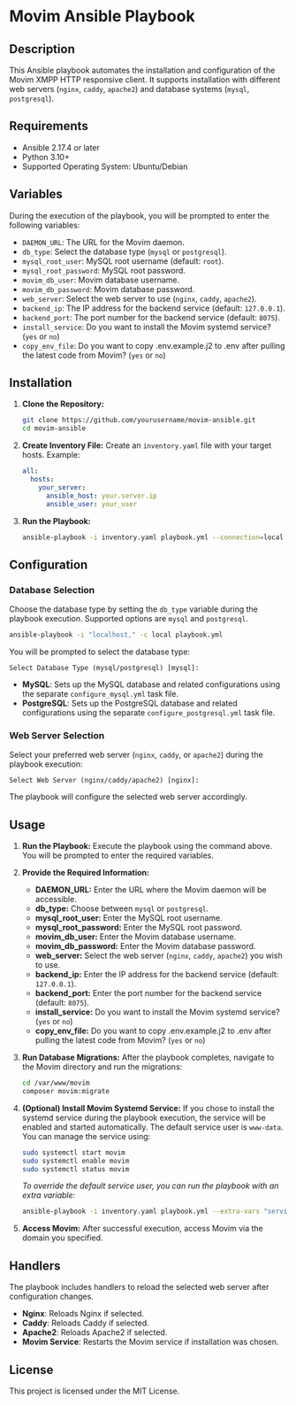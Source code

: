 # Movim Ansible Playbook

## Description
This Ansible playbook automates the installation and configuration of the Movim XMPP HTTP responsive client. It supports installation with different web servers (`nginx`, `caddy`, `apache2`) and database systems (`mysql`, `postgresql`).

## Requirements
- Ansible 2.17.4 or later
- Python 3.10+
- Supported Operating System: Ubuntu/Debian

## Variables
During the execution of the playbook, you will be prompted to enter the following variables:

- `DAEMON_URL`: The URL for the Movim daemon.
- `db_type`: Select the database type (`mysql` or `postgresql`).
- `mysql_root_user`: MySQL root username (default: `root`).
- `mysql_root_password`: MySQL root password.
- `movim_db_user`: Movim database username.
- `movim_db_password`: Movim database password.
- `web_server`: Select the web server to use (`nginx`, `caddy`, `apache2`).
- `backend_ip`: The IP address for the backend service (default: `127.0.0.1`).
- `backend_port`: The port number for the backend service (default: `8075`).
- `install_service`: Do you want to install the Movim systemd service? (`yes` or `no`)
- `copy_env_file`: Do you want to copy .env.example.j2 to .env after pulling the latest code from Movim? (`yes` or `no`)

## Installation

1. **Clone the Repository:**
   ```bash
   git clone https://github.com/yourusername/movim-ansible.git
   cd movim-ansible
   ```

2. **Create Inventory File:**
   Create an `inventory.yaml` file with your target hosts. Example:
   ```yaml
   all:
     hosts:
       your_server:
         ansible_host: your.server.ip
         ansible_user: your_user
   ```

3. **Run the Playbook:**
   ```bash
   ansible-playbook -i inventory.yaml playbook.yml --connection=local
   ```

## Configuration

### Database Selection

Choose the database type by setting the `db_type` variable during the playbook execution. Supported options are `mysql` and `postgresql`.

```bash
ansible-playbook -i "localhost," -c local playbook.yml
```

You will be prompted to select the database type:

```
Select Database Type (mysql/postgresql) [mysql]:
```

- **MySQL**: Sets up the MySQL database and related configurations using the separate `configure_mysql.yml` task file.
- **PostgreSQL**: Sets up the PostgreSQL database and related configurations using the separate `configure_postgresql.yml` task file.

### Web Server Selection

Select your preferred web server (`nginx`, `caddy`, or `apache2`) during the playbook execution:

```
Select Web Server (nginx/caddy/apache2) [nginx]:
```

The playbook will configure the selected web server accordingly.

## Usage

1. **Run the Playbook:**
   Execute the playbook using the command above. You will be prompted to enter the required variables.

2. **Provide the Required Information:**
   - **DAEMON_URL:** Enter the URL where the Movim daemon will be accessible.
   - **db_type:** Choose between `mysql` or `postgresql`.
   - **mysql_root_user:** Enter the MySQL root username.
   - **mysql_root_password:** Enter the MySQL root password.
   - **movim_db_user:** Enter the Movim database username.
   - **movim_db_password:** Enter the Movim database password.
   - **web_server:** Select the web server (`nginx`, `caddy`, `apache2`) you wish to use.
   - **backend_ip:** Enter the IP address for the backend service (default: `127.0.0.1`).
   - **backend_port:** Enter the port number for the backend service (default: `8075`).
   - **install_service:** Do you want to install the Movim systemd service? (`yes` or `no`)
   - **copy_env_file:** Do you want to copy .env.example.j2 to .env after pulling the latest code from Movim? (`yes` or `no`)

3. **Run Database Migrations:**
   After the playbook completes, navigate to the Movim directory and run the migrations:
   ```bash
   cd /var/www/movim
   composer movim:migrate
   ```

4. **(Optional) Install Movim Systemd Service:**
   If you chose to install the systemd service during the playbook execution, the service will be enabled and started automatically. The default service user is `www-data`. You can manage the service using:
   ```bash
   sudo systemctl start movim
   sudo systemctl enable movim
   sudo systemctl status movim
   ```
   *To override the default service user, you can run the playbook with an extra variable:*
   ```bash
   ansible-playbook -i inventory.yaml playbook.yml --extra-vars "service_user=your_user"
   ```

5. **Access Movim:**
   After successful execution, access Movim via the domain you specified.

## Handlers
The playbook includes handlers to reload the selected web server after configuration changes.

- **Nginx**: Reloads Nginx if selected.
- **Caddy**: Reloads Caddy if selected.
- **Apache2**: Reloads Apache2 if selected.
- **Movim Service**: Restarts the Movim service if installation was chosen.

## License
This project is licensed under the MIT License.
